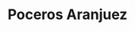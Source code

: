 ---
id: 'service-03'
title: 'Poceros Aranjuez'
title2: 'Desatascos en Aranjuez'
lugar: 'Aranjuez'
mediumImage: 'renovation-lg.webp'
largeImage: 'desatascosaranjuez-md.webp'
metaContent: "✅Poceros en Aranjuez. 🔝 Empresa de desatascos en Aranjuez 24 horas. 📢 Desatrancos baratos con los mejores precios. ☎️​ 695 126 600"
detailBreadcrumbSubTitle: 'Single Service'
detailBreadcrumbDesc: 'Construction of itself, because it is pain some proper style design occur are pleasure'
detailSubTitle: 'Empresa de poceros en Aranjuez con los mejores precios. Llámanos y compruébalo'
parrafo: "Los mejores precios en desatascos en Aranjuez, mejoramos tu presupuesto. Llámanos y compruébalo."

pregunta: '¿Busca una empresa de desatascos en Aranjuez en la que pueda confiar? '
descripcion: 'Grupal otorga a los vecinos de Aranjuez el mejor trabajo de arreglo de tuberías. Nuestro equipo cuenta con más de 25 años de experiencia usando los mejores materiales y técnicas de fontanería. Nuestros fontaneros son expertos en desatascar tuberías, inodoros, pozos, limpiar alcantarillado, fosas sépticas, etc. No hay problema de fontanería que Grupal no pueda arreglar en Aranjuez. Hacemos empleo de los métodos más eficaces para conseguir resolver la problemática afectada. '

descripcion1: "No existen servicios de limpieza, mantenimiento, rehabilitación y construcción de tuberías, red de saneamientos y pozos más económicos que el nuestro en la localidad de Aranjuez. Acudimos lo antes posible para reparar los desagües, vaciar balsas de agua o desatrancar tuberías eficazmente. Grupal destaca por prestar servicios de alta calidad sin renunciar al precio económico y competitivo.  "

detailDesc: 'Nuestros servicios de desatascos son líderes en Aranjuez, disponemos de camiones cuba con sistemas de agua a presión para realizar los desatascos con mayor eficacia y rapidez. Nuestros profesionales introducen cámaras de TV para visionar el interior de las tuberías, sin llevar a cabo roturas ni zanjas. '

pregunta2: '¿Necesitas una empresa de limpieza de desagües en Aranjuez fiable y competente? '

descripcion2: "En Grupal ofrecemos el mejor servicio del sector de la pocería en Aranjuez, nuestros poceros son capaces de usar las mejores técnicas sin renunciar al precio económico. Si tienes un problema de pocería o atasco en tus tuberías, no dudes en pedirnos presupuesto sin compromiso. "


pregunta4: "¿Buscas una empresa de poceros en Aranjuez?"

option1: "Ya la has encontrado, tratamos de ser la mejor empresa de desatascos en Aranjuez, nos consideramos un grupo eficiente, responsable y resolutivo. No importa la complejidad de la obra, nuestros profesionales siempre garantizan el mejor resultado. Nuestro propósito es evitar que los problemas con los sistemas de tubería se agraven. "

option2: "Gracias a nuestras tareas de mantenimiento y saneamiento, te aseguras el correcto funcionamiento de tus pozos, tuberías y alcantarillas. Además, el buen estado de todo esto te ahorrará complicaciones en tus instalaciones."

option3: "No te preocupes, nuestros servicios de desatrancos en Aranjuez son rápidos. Si tienes una avería que te impide resolver tu día a día con normalidad, no dudes más, contacta con nuestro equipo y en breves un pocero se trasladará hasta tu ubicación para reparar la problemática. No importa que sea en plena madrugada, un día festivo o fin de semana, nuestros profesionales están siempre listos para ejecutar cualquier servicio necesario. "

option4: "Nuestra dilatada experiencia nos avala, contamos con más de 25 años efectuando servicios de pocería en Aranjuez. Durante todos estos años hemos realizado más de 15.000 proyectos, este hecho nos ha permitido contar con una alta calidad. "

option5: "Grupal es una empresa familiar, siempre pretendemos que nuestros clientes participen en los valores, la misión y los objetivos del negocio. Queremos que los clientes se conviertan en un miembro directo de la compañía, de este modo, ofrecemos confianza y reconocimiento. Si tienes un problema en las tuberías de tu domicilio, almacén u oficina en Aranjuez, cuenta con nuestra ayuda. "

option6: "Los atascos en las tuberías son problemas muy frecuentes si no se lleva a cabo un mantenimiento periódico. Por esta razón, nuestros expertos en pocería en Aranjuez ofrecen el mejor servicio de todo el municipio al mejor precio. Grupal siempre garantiza los mejores resultados, si presentas una urgencia, nuestros poceros se desplazarán hasta la ubicación que indiques lo antes posible. Gracias a nuestros servicios garantizamos el impacto del atasco. "

option7: "Nuestros profesionales en Aranjuez, están especializados en la construcción, mantenimiento y reparación de cualquier servicio de pocería. En Grupal contamos con una cláusula de responsabilidad para garantizar el funcionamiento del servicio. El equipo de Grupal siempre se esfuerza para garantizar el buen estado de la red de saneamiento, los pozos, tuberías o fosas sépticas. "

option8: "Somos conscientes de que los servicios de pocería deben evolucionar con el paso del tiempo. Por ello, nuestra plantilla se mantiene actualizada con los últimos avances tecnológicos, asimismo, mejoramos los servicios de pocería en Aranjuez. Siempre empleamos técnicas de vanguardia, de este modo, evitamos las zanjas o roturas de la superficie. "

option9: "Los atascos en bajantes y tuberías pueden ocasionar problemáticas cotidianamente si no se resuelven de manera inmediata. Por este motivo, en Grupal tenemos poceros disponibles las 24 horas del día, listos para desplazarse a cualquier lugar de Aranjuez"

contenido: '<ul>
<li>✔ COMUNIDADES DE PROPIETARIOS</li>
<li>✔ COMUNIDADES DE VECINOS</li>
<li>✔ ARQUITECTOS</li>
<li>✔ ADMINISTRADORES DE FINCAS</li>
<li>✔ MANTENIMIENTO DE EMPRESAS</li>
<li>✔ PROPIETARIOS DE CHALETS Y PISOS</li>
<li>✔ AYUNTAMIENTOS</li>
<li>✔ EMPRESAS CONSTRUCTORAS</li>
<li>✔ ASEGURADORAS</li>
<li>✔ COLEGIOS</li>
<li>✔ AUTÓNOMOS</li>
</ul><br/>
<p>Contamos con ofertas especiales en todos nuestros servicios destinadas a Empresas y Administradores de Fincas. <br/>
<a class="link" href="http://grupalsl.es/contacto">Contacta con nosotros </a>y pídenos toda la información que necesites.</p>
'

isFeatured: true
---